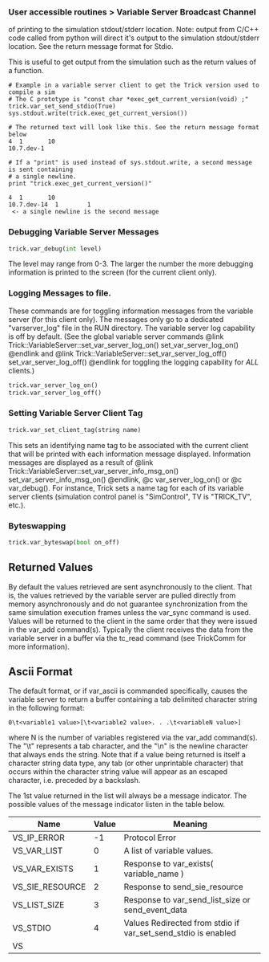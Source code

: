 ### User accessible routines > Variable Server Broadcast Channel

 of printing to the simulation stdout/stderr
location.  Note: output from C/C++ code called from python will direct it's output to
the simulation stdout/stderr location.  See the return message format for Stdio.

This is useful to get output from the simulation such as the return values of a function.

```
# Example in a variable server client to get the Trick version used to compile a sim
# The C prototype is "const char *exec_get_current_version(void) ;"
trick.var_set_send_stdio(True)
sys.stdout.write(trick.exec_get_current_version())

# The returned text will look like this. See the return message format below
4  1       10
10.7.dev-1

# If a "print" is used instead of sys.stdout.write, a second message is sent containing
# a single newline.
print "trick.exec_get_current_version()"

4  1       10
10.7.dev-14  1        1
 <- a single newline is the second message
```

### Debugging Variable Server Messages

```python
trick.var_debug(int level)
```

The level may range from 0-3.  The larger the number the more debugging information is printed to
the screen (for the current client only).

### Logging Messages to file.

These commands are for toggling information messages from the variable server (for this client only).
The messages only go to a dedicated "varserver_log" file in the RUN directory.
The variable server log capability is off by default. (See the global variable server commands
@link Trick::VariableServer::set_var_server_log_on() set_var_server_log_on() @endlink and
@link Trick::VariableServer::set_var_server_log_off() set_var_server_log_off() @endlink for toggling
the logging capability for <i>ALL</i> clients.)

```python
trick.var_server_log_on()
trick.var_server_log_off()
```

### Setting Variable Server Client Tag

```python
trick.var_set_client_tag(string name)
```

This sets an identifying name tag to be associated with the current client that will be printed with each information message
displayed. Information messages are displayed as a result of
@link Trick::VariableServer::set_var_server_info_msg_on() set_var_server_info_msg_on() @endlink,
@c var_server_log_on() or
@c var_debug(). For instance, Trick sets a name tag for each of its variable server clients (simulation control panel is "SimControl",
TV is "TRICK_TV", etc.).

### Byteswapping

```python
trick.var_byteswap(bool on_off)
```

## Returned Values

By default the values retrieved are sent asynchronously to the client. That is, the values
retrieved by the variable server are pulled directly from memory asynchronously and do not
guarantee synchronization from the same simulation execution frames unless the var_sync
command is used. Values will be returned to the client in the same order that they were
issued in the var_add command(s).  Typically the client receives the data from the variable
server in a buffer via the tc_read command (see TrickComm for more information).

## Ascii Format

The default format, or if var_ascii is commanded specifically, causes the variable server
to return a buffer containing a tab delimited character string in the following format:

```
0\t<variable1 value>[\t<variable2 value>. . .\t<variableN value>]
```

where N is the number of variables registered via the var_add command(s). The "\t" represents
a tab character, and the "\n" is the newline character that always ends the string.  Note
that if a value being returned is itself a character string data type, any tab (or other
unprintable character) that occurs within the character string value will appear as an
escaped character, i.e. preceded by a backslash.

The 1st value returned in the list will always be a message indicator. The possible
values of the message indicator listen in the table below.

| Name              | Value | Meaning |
|-------------------|-------|---------|
| VS\_IP\_ERROR     | -1    | Protocol Error|
| VS\_VAR\_LIST     |  0    | A list of variable values. |
| VS\_VAR\_EXISTS   |  1    | Response to var\_exists( variable_name )|
| VS\_SIE\_RESOURCE |  2    | Response to send_sie_resource|
| VS\_LIST\_SIZE    |  3    | Response to var_send_list_size or send_event_data|
| VS\_STDIO         |  4    | Values Redirected from stdio if var_set_send_stdio is enabled|
| VS
